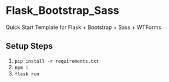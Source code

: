 # Flask_Bootstrap_Sass
Quick Start Template for Flask + Bootstrap + Sass + WTForms.

## Setup Steps
1. ```pip install -r requirements.txt```
2. ```npm i```
3. ```flask run```
